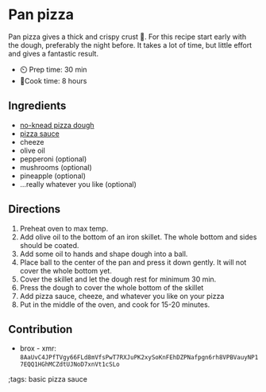 # Pan pizza

Pan pizza gives a thick and crispy crust 🍕. For this recipe start early with the dough, preferably the night before. It takes a lot of time, but little effort and gives a fantastic result.

- ⏲️ Prep time: 30 min
- 🍳Cook time: 8 hours

## Ingredients

- [no-knead pizza dough](no-knead-pizza-dough.html)
- [pizza sauce](pizza-sauce.html)
- cheeze
- olive oil
- pepperoni (optional)
- mushrooms (optional)
- pineapple (optional)
- ...really whatever you like (optional)

## Directions

1. Preheat oven to max temp.
2. Add olive oil to the bottom of an iron skillet. The whole bottom and sides should be coated.
3. Add some oil to hands and shape dough into a ball. 
4. Place ball to the center of the pan and press it down gently. It will not cover the whole bottom yet.
5. Cover the skillet and let the dough rest for minimum 30 min.
6. Press the dough to cover the whole bottom of the skillet
7. Add pizza sauce, cheeze, and whatever you like on your pizza
8. Put in the middle of the oven, and cook for 15-20 minutes. 

## Contribution

- brox - xmr: `8AaUvC4JPfTVgy66FLd8mVfsPwT7RXJuPK2xySoKnFEhDZPNafpgn6rh8VPBVauyNP17EQQ1HGhMCZdtUJNoD7xnVt1cSLo`

;tags: basic pizza sauce
